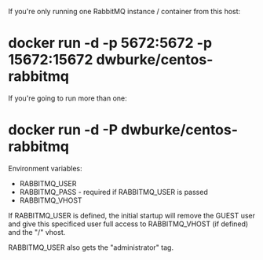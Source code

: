 If you're only running one RabbitMQ instance / container from this host:

# docker run -d -p 5672:5672 -p 15672:15672 dwburke/centos-rabbitmq

If you're going to run more than one:

# docker run -d -P dwburke/centos-rabbitmq


Environment variables:

- RABBITMQ_USER
- RABBITMQ_PASS - required if RABBITMQ_USER is passed
- RABBITMQ_VHOST


If RABBITMQ_USER is defined, the initial startup will remove the GUEST user
and give this specificed user full access to RABBITMQ_VHOST (if defined)
and the "/" vhost.

RABBITMQ_USER also gets the "administrator" tag.

